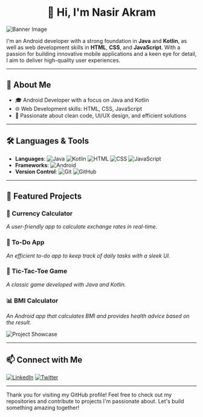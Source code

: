 <div align="center">
  
# 👋 Hi, I'm Nasir Akram

</div>

![Banner Image](https://via.placeholder.com/1200x300.png?text=Nasir+Akram+Andriod+Developer) <!-- Replace with an actual image link -->

I'm an Android developer with a strong foundation in **Java** and **Kotlin**, as well as web development skills in **HTML**, **CSS**, and **JavaScript**. With a passion for building innovative mobile applications and a keen eye for detail, I aim to deliver high-quality user experiences.

---

## 🚀 About Me
- 🎓 Android Developer with a focus on Java and Kotlin
- 🌐 Web Development skills: HTML, CSS, JavaScript
- 🎯 Passionate about clean code, UI/UX design, and efficient solutions

---

## 🛠️ Languages & Tools
- **Languages**: ![Java](https://img.shields.io/badge/-Java-007396?logo=java&logoColor=white&style=flat) ![Kotlin](https://img.shields.io/badge/-Kotlin-0095D5?logo=kotlin&logoColor=white&style=flat) ![HTML](https://img.shields.io/badge/-HTML-E34F26?logo=html5&logoColor=white&style=flat) ![CSS](https://img.shields.io/badge/-CSS-1572B6?logo=css3&logoColor=white&style=flat) ![JavaScript](https://img.shields.io/badge/-JavaScript-F7DF1E?logo=javascript&logoColor=black&style=flat)
- **Frameworks**: ![Android](https://img.shields.io/badge/-Android-3DDC84?logo=android&logoColor=white&style=flat)
- **Version Control**: ![Git](https://img.shields.io/badge/-Git-F05032?logo=git&logoColor=white&style=flat) ![GitHub](https://img.shields.io/badge/-GitHub-181717?logo=github&logoColor=white&style=flat)

---

## 🌟 Featured Projects

### 🚀 Currency Calculator
_A user-friendly app to calculate exchange rates in real-time._

### 📝 To-Do App
_An efficient to-do app to keep track of daily tasks with a sleek UI._

### 🎲 Tic-Tac-Toe Game
_A classic game developed with Java and Kotlin._

### 📊 BMI Calculator
_An Android app that calculates BMI and provides health advice based on the result._

![Project Showcase](https://via.placeholder.com/800x400.png?text=Project+Showcase) <!-- Add images/screenshots of your projects -->

---

## 📫 Connect with Me
[![LinkedIn](https://img.shields.io/badge/-LinkedIn-blue?style=flat&logo=LinkedIn)](https://www.linkedin.com/in/your-linkedin) [![Twitter](https://img.shields.io/badge/-Twitter-1DA1F2?style=flat&logo=Twitter&logoColor=white)](https://twitter.com/your-twitter)

---

Thank you for visiting my GitHub profile! Feel free to check out my repositories and contribute to projects I'm passionate about. Let's build something amazing together!
